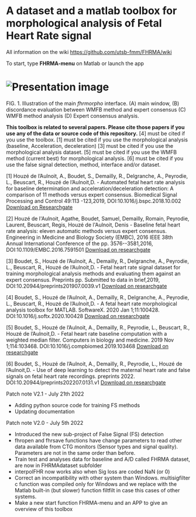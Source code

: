 # A dataset and a matlab toolbox for morphological analysis of Fetal Heart Rate signal

All information on the wiki https://github.com/utsb-fmm/FHRMA/wiki

To start, type **FHRMA-menu** on Matlab or launch the app

![Presentation image](https://utsb.univ-catholille.fr/fhr-demo/Presentation.png)
=======
FIG. 1. Illustration of the main *fhrmorpho* interface. (A) main window, (B) discordance evaluation between WMFB method and expert consensus (C) WMFB method analysis (D) Expert consensus analysis.

**This toolbox is related to several papers. Please cite those papers if you use any of the data or source code of this repository.**  [4] must be cited if you use the toolbox. [1]  must be cited if you use the morphological analysis (baseline, Acceleration, deceleration) [3] must be cited if you use the morphological analysis dataset. [5] must be cited if you use the WMFB method (current best) for morphological analysis. [6] must be cited if you use the false signal detection, method, interface and/or dataset.

[1] Houzé de l’Aulnoit, A., Boudet, S., Demailly, R., Delgranche, A., Peyrodie, L., Beuscart, R., Houzé de l’Aulnoit,D. - Automated fetal heart rate analysis for baseline determination and acceleration/deceleration detection: A comparison of 11 methods versus expert consensus. Biomedical Signal Processing and Control 49:113 -123,2019, DOI:10.1016/j.bspc.2018.10.002 [Download on Researchgate](https://www.researchgate.net/publication/329718625_Automated_fetal_heart_rate_analysis_for_baseline_determination_and_accelerationdeceleration_detection_A_comparison_of_11_methods_versus_expert_consensus)

[2] Houzé de l'Aulnoit, Agathe, Boudet, Samuel, Demailly, Romain, Peyrodie, Laurent, Beuscart, Regis, Houzé de l'Aulnoit, Denis - Baseline fetal heart rate analysis: eleven automatic methods versus expert consensus. Engineering in Medicine and Biology Society (EMBC), 2016 IEEE 38th Annual International Conference of the pp. 3576--3581,2016, DOI:10.1109/EMBC.2016.7591501 [Download on researchgate](https://www.researchgate.net/publication/309349819_Baseline_fetal_heart_rate_analysis_Eleven_automatic_methods_versus_expert_consensus)

[3] Boudet, S., Houzé de l’Aulnoit, A., Demailly, R., Delgranche, A., Peyrodie, L., Beuscart, R., Houzé de l’Aulnoit,D. - Fetal heart rate signal dataset for training morphological analysis methods and evaluating them against an expert consensus. Preprints pp. Submitted to data in brief,2019, DOI:10.20944/preprints201907.0039.v1 [Download on researchgate](https://www.researchgate.net/publication/334164380_Fetal_Heart_Rate_Signal_Dataset_for_Training_Morphological_Analysis_Methods_and_Evaluating_them_Against_an_Expert_Consensus)

[4] Boudet, S., Houzé de l’Aulnoit, A., Demailly, R., Delgranche, A., Peyrodie, L., Beuscart, R., Houzé de l’Aulnoit,D. - A fetal heart rate morphological analysis toolbox for MATLAB. SoftwareX. 2020 Jan 1;11:100428. DOI:10.1016/j.softx.2020.100428 [Download on researchgate](https://www.researchgate.net/publication/339535549_A_fetal_heart_rate_morphological_analysis_toolbox_for_MATLAB)

[5] Boudet, S., Houzé de l’Aulnoit, A., Demailly, R., Peyrodie, L., Beuscart, R., Houzé de l’Aulnoit,D. - Fetal heart rate baseline computation with a weighted median filter. Computers in biology and medicine. 2019 Nov 1;114:103468. DOI:10.1016/j.compbiomed.2019.103468 [Download on researchgate](https://www.researchgate.net/publication/336035977_Fetal_heart_rate_baseline_computation_with_a_weighted_median_filter)

[6] Boudet, S., Houzé de l’Aulnoit, A., Demailly, R., Peyrodie, L., Houzé de l’Aulnoit,D. - Use of deep learning to detect the maternal heart rate and false signals on fetal heart rate recordings. preprints 2022. DOI:10.20944/preprints202207.0131.v1 [Download on researchgate](https://www.researchgate.net/publication/361835266_Use_of_Deep_Learning_to_Detect_the_Maternal_Heart_Rate_and_False_Signals_on_Fetal_Heart_Rate_Recordings)

Patch note V2.1 - July 21th 2022
- Adding python source code for training FS methods
- Updating documentation

Patch note V2.0 - July 5th 2022
- Introduced the new sub-project of False Signal (FS) detection
- fhropen and fhrsave functions have change parameters to read other data available from CTG monitors (Sensor types and signal quality). Parameters are not in the same order than before.
- Train test and analyses data for baseline and A/D called FHRMA dataset, are now in FHRMAdataset subfolder
- interpolFHR now works also when Sig loss are coded NaN (or 0)
- Correct an incompatibility with other system than Windows. multisigfilter c function was compiled only for Windows and we replace with the Matlab built-in (but slower) function filtfilt in case this cases of other systems.
- Make a new start function FHRMA-menu and an APP to give an overview of this toolbox
